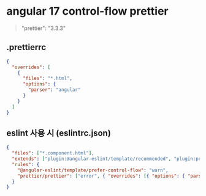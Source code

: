 # angular 17 control-flow prettier

> "prettier": "3.3.3"

## .prettierrc

```json
{
  "overrides": [
    {
      "files": "*.html",
      "options": {
        "parser": "angular"
      }
    }
  ]
}
```

## eslint 사용 시 (eslintrc.json)

```json
{
  "files": ["*.component.html"],
  "extends": ["plugin:@angular-eslint/template/recommended", "plugin:prettier/recommended"],
  "rules": {
    "@angular-eslint/template/prefer-control-flow": "warn",
    "prettier/prettier": ["error", { "overrides": [{ "options": { "parser": "angular" } }] }] // prettier가 앵귤러 템플릿을 포맷할 때 angular parser를 사용하도록 설정
  }
}
```

